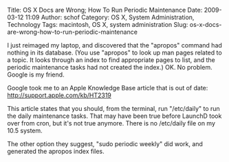 Title: OS X Docs are Wrong; How To Run Periodic Maintenance
Date: 2009-03-12 11:09
Author: schof
Category: OS X, System Administration, Technology
Tags: macintosh, OS X, system administration
Slug: os-x-docs-are-wrong-how-to-run-periodic-maintenance

I just reimaged my laptop, and discovered that the "apropos" command had
nothing in its database. (You use "apropos" to look up man pages related
to a topic. It looks through an index to find appropriate pages to list,
and the periodic maintenance tasks had not created the index.) OK. No
problem. Google is my friend.

Google took me to an Apple Knowledge Base article that is out of date:
<http://support.apple.com/kb/HT2319>

This article states that you should, from the terminal, run "/etc/daily"
to run the daily maintenance tasks. That may have been true before
LaunchD took over from cron, but it's not true anymore. There is no
/etc/daily file on my 10.5 system.

The other option they suggest, "sudo periodic weekly" did work, and
generated the apropos index files.

